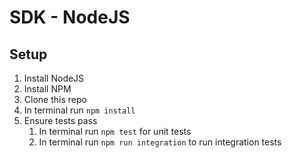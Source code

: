 SDK - NodeJS
============

Setup
-----

1. Install NodeJS
2. Install NPM
3. Clone this repo
3. In terminal run `npm install`
4. Ensure tests pass
    1. In terminal run `npm test` for unit tests
    2. In terminal run `npm run integration` to run integration tests
    